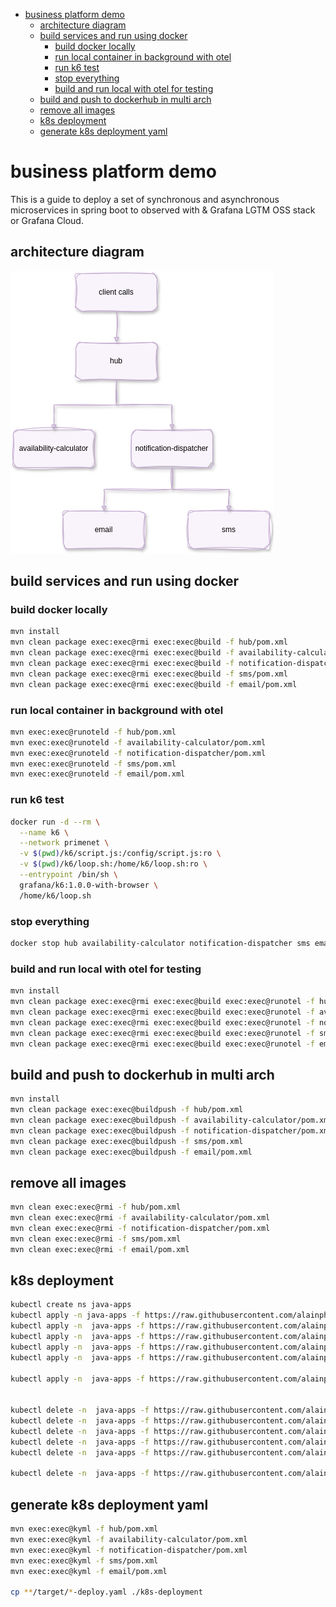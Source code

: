 
- [business platform demo](#business-platform-demo)
  - [architecture diagram](#architecture-diagram)
  - [build services and run using docker](#build-services-and-run-using-docker)
    - [build docker locally](#build-docker-locally)
    - [run local container in background with otel](#run-local-container-in-background-with-otel)
    - [run k6 test](#run-k6-test)
    - [stop everything](#stop-everything)
    - [build and run local with otel for testing](#build-and-run-local-with-otel-for-testing)
  - [build and push to dockerhub in multi arch](#build-and-push-to-dockerhub-in-multi-arch)
  - [remove all images](#remove-all-images)
  - [k8s deployment](#k8s-deployment)
  - [generate k8s deployment yaml](#generate-k8s-deployment-yaml)

# business platform demo

This is a guide to deploy a set of synchronous and asynchronous microservices in spring boot to observed with & Grafana LGTM OSS stack or Grafana Cloud.

## architecture diagram
![alt text](graphics/architecture.png)


## build services and run using docker

### build docker locally
```bash
mvn install
mvn clean package exec:exec@rmi exec:exec@build -f hub/pom.xml
mvn clean package exec:exec@rmi exec:exec@build -f availability-calculator/pom.xml
mvn clean package exec:exec@rmi exec:exec@build -f notification-dispatcher/pom.xml
mvn clean package exec:exec@rmi exec:exec@build -f sms/pom.xml
mvn clean package exec:exec@rmi exec:exec@build -f email/pom.xml
```

### run local container in background with otel
```bash
mvn exec:exec@runoteld -f hub/pom.xml
mvn exec:exec@runoteld -f availability-calculator/pom.xml
mvn exec:exec@runoteld -f notification-dispatcher/pom.xml
mvn exec:exec@runoteld -f sms/pom.xml
mvn exec:exec@runoteld -f email/pom.xml
```

### run k6 test
```bash
docker run -d --rm \
  --name k6 \
  --network primenet \
  -v $(pwd)/k6/script.js:/config/script.js:ro \
  -v $(pwd)/k6/loop.sh:/home/k6/loop.sh:ro \
  --entrypoint /bin/sh \
  grafana/k6:1.0.0-with-browser \
  /home/k6/loop.sh
```

### stop everything
```bash
docker stop hub availability-calculator notification-dispatcher sms email k6
```

### build and run local with otel for testing
```bash
mvn install
mvn clean package exec:exec@rmi exec:exec@build exec:exec@runotel -f hub/pom.xml
mvn clean package exec:exec@rmi exec:exec@build exec:exec@runotel -f availability-calculator/pom.xml
mvn clean package exec:exec@rmi exec:exec@build exec:exec@runotel -f notification-dispatcher/pom.xml
mvn clean package exec:exec@rmi exec:exec@build exec:exec@runotel -f sms/pom.xml
mvn clean package exec:exec@rmi exec:exec@build exec:exec@runotel -f email/pom.xml
```

## build and push to dockerhub in multi arch

```bash
mvn install
mvn clean package exec:exec@buildpush -f hub/pom.xml
mvn clean package exec:exec@buildpush -f availability-calculator/pom.xml
mvn clean package exec:exec@buildpush -f notification-dispatcher/pom.xml
mvn clean package exec:exec@buildpush -f sms/pom.xml
mvn clean package exec:exec@buildpush -f email/pom.xml
```

## remove all images

```bash
mvn clean exec:exec@rmi -f hub/pom.xml
mvn clean exec:exec@rmi -f availability-calculator/pom.xml
mvn clean exec:exec@rmi -f notification-dispatcher/pom.xml
mvn clean exec:exec@rmi -f sms/pom.xml
mvn clean exec:exec@rmi -f email/pom.xml
```

## k8s deployment

```bash
kubectl create ns java-apps
kubectl apply -n java-apps -f https://raw.githubusercontent.com/alainpham/business-platform/refs/heads/master/k8s-deployment/hub-deploy.yaml
kubectl apply -n  java-apps -f https://raw.githubusercontent.com/alainpham/business-platform/refs/heads/master/k8s-deployment/availability-calculator-deploy.yaml
kubectl apply -n  java-apps -f https://raw.githubusercontent.com/alainpham/business-platform/refs/heads/master/k8s-deployment/notification-dispatcher-deploy.yaml
kubectl apply -n  java-apps -f https://raw.githubusercontent.com/alainpham/business-platform/refs/heads/master/k8s-deployment/sms-deploy.yaml
kubectl apply -n  java-apps -f https://raw.githubusercontent.com/alainpham/business-platform/refs/heads/master/k8s-deployment/email-deploy.yaml

kubectl apply -n  java-apps -f https://raw.githubusercontent.com/alainpham/business-platform/refs/heads/master/k8s-deployment/k6.yaml


kubectl delete -n  java-apps -f https://raw.githubusercontent.com/alainpham/business-platform/refs/heads/master/k8s-deployment/hub-deploy.yaml
kubectl delete -n  java-apps -f https://raw.githubusercontent.com/alainpham/business-platform/refs/heads/master/k8s-deployment/availability-calculator-deploy.yaml
kubectl delete -n  java-apps -f https://raw.githubusercontent.com/alainpham/business-platform/refs/heads/master/k8s-deployment/notification-dispatcher-deploy.yaml
kubectl delete -n  java-apps -f https://raw.githubusercontent.com/alainpham/business-platform/refs/heads/master/k8s-deployment/sms-deploy.yaml
kubectl delete -n  java-apps -f https://raw.githubusercontent.com/alainpham/business-platform/refs/heads/master/k8s-deployment/email-deploy.yaml

kubectl delete -n  java-apps -f https://raw.githubusercontent.com/alainpham/business-platform/refs/heads/master/k8s-deployment/k6.yaml
```

## generate k8s deployment yaml

```bash
mvn exec:exec@kyml -f hub/pom.xml
mvn exec:exec@kyml -f availability-calculator/pom.xml
mvn exec:exec@kyml -f notification-dispatcher/pom.xml
mvn exec:exec@kyml -f sms/pom.xml
mvn exec:exec@kyml -f email/pom.xml

cp **/target/*-deploy.yaml ./k8s-deployment
```
